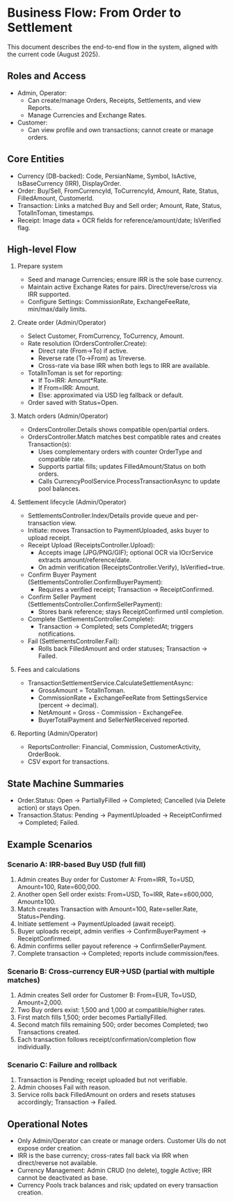 # Business Flow: From Order to Settlement

This document describes the end-to-end flow in the system, aligned with the current code (August 2025).

## Roles and Access

- Admin, Operator:
  - Can create/manage Orders, Receipts, Settlements, and view Reports.
  - Manage Currencies and Exchange Rates.
- Customer:
  - Can view profile and own transactions; cannot create or manage orders.

## Core Entities

- Currency (DB-backed): Code, PersianName, Symbol, IsActive, IsBaseCurrency (IRR), DisplayOrder.
- Order: Buy/Sell, FromCurrencyId, ToCurrencyId, Amount, Rate, Status, FilledAmount, CustomerId.
- Transaction: Links a matched Buy and Sell order; Amount, Rate, Status, TotalInToman, timestamps.
- Receipt: Image data + OCR fields for reference/amount/date; IsVerified flag.

## High-level Flow

1) Prepare system
   - Seed and manage Currencies; ensure IRR is the sole base currency.
   - Maintain active Exchange Rates for pairs. Direct/reverse/cross via IRR supported.
   - Configure Settings: CommissionRate, ExchangeFeeRate, min/max/daily limits.

2) Create order (Admin/Operator)
   - Select Customer, FromCurrency, ToCurrency, Amount.
   - Rate resolution (OrdersController.Create):
     - Direct rate (From→To) if active.
     - Reverse rate (To→From) as 1/reverse.
     - Cross-rate via base IRR when both legs to IRR are available.
   - TotalInToman is set for reporting:
     - If To=IRR: Amount*Rate.
     - If From=IRR: Amount.
     - Else: approximated via USD leg fallback or default.
   - Order saved with Status=Open.

3) Match orders (Admin/Operator)
   - OrdersController.Details shows compatible open/partial orders.
   - OrdersController.Match matches best compatible rates and creates Transaction(s):
     - Uses complementary orders with counter OrderType and compatible rate.
     - Supports partial fills; updates FilledAmount/Status on both orders.
     - Calls CurrencyPoolService.ProcessTransactionAsync to update pool balances.

4) Settlement lifecycle (Admin/Operator)
   - SettlementsController.Index/Details provide queue and per-transaction view.
   - Initiate: moves Transaction to PaymentUploaded, asks buyer to upload receipt.
   - Receipt Upload (ReceiptsController.Upload):
     - Accepts image (JPG/PNG/GIF); optional OCR via IOcrService extracts amount/reference/date.
     - On admin verification (ReceiptsController.Verify), IsVerified=true.
   - Confirm Buyer Payment (SettlementsController.ConfirmBuyerPayment):
     - Requires a verified receipt; Transaction → ReceiptConfirmed.
   - Confirm Seller Payment (SettlementsController.ConfirmSellerPayment):
     - Stores bank reference; stays ReceiptConfirmed until completion.
   - Complete (SettlementsController.Complete):
     - Transaction → Completed; sets CompletedAt; triggers notifications.
   - Fail (SettlementsController.Fail):
     - Rolls back FilledAmount and order statuses; Transaction → Failed.

5) Fees and calculations
   - TransactionSettlementService.CalculateSettlementAsync:
     - GrossAmount = TotalInToman.
     - CommissionRate + ExchangeFeeRate from SettingsService (percent → decimal).
     - NetAmount = Gross - Commission - ExchangeFee.
     - BuyerTotalPayment and SellerNetReceived reported.

6) Reporting (Admin/Operator)
   - ReportsController: Financial, Commission, CustomerActivity, OrderBook.
   - CSV export for transactions.

## State Machine Summaries

- Order.Status: Open → PartiallyFilled → Completed; Cancelled (via Delete action) or stays Open.
- Transaction.Status: Pending → PaymentUploaded → ReceiptConfirmed → Completed; Failed.

## Example Scenarios

### Scenario A: IRR-based Buy USD (full fill)

1. Admin creates Buy order for Customer A: From=IRR, To=USD, Amount=100, Rate=600,000.
2. Another open Sell order exists: From=USD, To=IRR, Rate=≤600,000, Amount≥100.
3. Match creates Transaction with Amount=100, Rate=seller.Rate, Status=Pending.
4. Initiate settlement → PaymentUploaded (await receipt).
5. Buyer uploads receipt, admin verifies → ConfirmBuyerPayment → ReceiptConfirmed.
6. Admin confirms seller payout reference → ConfirmSellerPayment.
7. Complete transaction → Completed; reports include commission/fees.

### Scenario B: Cross-currency EUR→USD (partial with multiple matches)

1. Admin creates Sell order for Customer B: From=EUR, To=USD, Amount=2,000.
2. Two Buy orders exist: 1,500 and 1,000 at compatible/higher rates.
3. First match fills 1,500; order becomes PartiallyFilled.
4. Second match fills remaining 500; order becomes Completed; two Transactions created.
5. Each transaction follows receipt/confirmation/completion flow individually.

### Scenario C: Failure and rollback

1. Transaction is Pending; receipt uploaded but not verifiable.
2. Admin chooses Fail with reason.
3. Service rolls back FilledAmount on orders and resets statuses accordingly; Transaction → Failed.

## Operational Notes

- Only Admin/Operator can create or manage orders. Customer UIs do not expose order creation.
- IRR is the base currency; cross-rates fall back via IRR when direct/reverse not available.
- Currency Management: Admin CRUD (no delete), toggle Active; IRR cannot be deactivated as base.
- Currency Pools track balances and risk; updated on every transaction creation.
